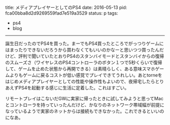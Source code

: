 title: メディアプレイヤーとしてのPS4
date: 2016-05-13
pid: fca00bba8d2d9269559fad7e519a3529
status: p
tags:
- ps4
- blog
---

誕生日だったのでPS4を買った。まーでもPS4買ったところでがっつりゲームにはまったりできないだろうから買わなくてもいいのかなーと思いつつ買ったんだけど、評判で聞いていたとおりPS4のスタンバイモードとスタンバイからの復帰のスムーズさ（ワイヤレスのPS4コントローラのボタン１つで5秒くらいで復帰して、ゲームを止めた状態から再開できる）は素晴らしく、ある意味スマホゲームよりもゲームに戻るコストが低い感覚でプレイできてうれしい。あとtorneをはじめメディアプレイヤーとしての性能や操作性もよいので、夜帰宅したらとりあえずPS4を起動する感じに生活に定着した。これはすごい。

リモートプレイはこないだGWに実家に帰ったときに試してみようと思ってMacとコントローラを持っていったんだけど、かなりのネットワーク帯域幅が前提になっているようで実家のネットからは接続もできなかった。これできるといいのになあ。